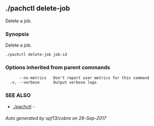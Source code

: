 ## ./pachctl delete-job

Delete a job.

### Synopsis


Delete a job.

```
./pachctl delete-job job-id
```

### Options inherited from parent commands

```
      --no-metrics   Don't report user metrics for this command
  -v, --verbose      Output verbose logs
```

### SEE ALSO
* [./pachctl](./pachctl.md)	 - 

###### Auto generated by spf13/cobra on 26-Sep-2017
